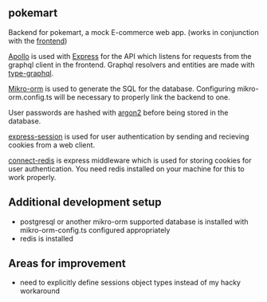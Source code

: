 ## pokemart

Backend for pokemart, a mock E-commerce web app. (works in conjunction with the [frontend](https://github.com/ansxnlee/pokeweb))

[Apollo](https://github.com/apollographql/apollo-server/tree/main/packages/apollo-server-express) is used with [Express](https://github.com/expressjs/express) for the API which listens for requests from the graphql client in the frontend. Graphql resolvers and entities are made with [type-graphql](https://github.com/MichalLytek/type-graphql).

[Mikro-orm](https://github.com/mikro-orm/mikro-orm) is used to generate the SQL for the database. Configuring mikro-orm.config.ts will be necessary to properly link the backend to one. 

User passwords are hashed with [argon2](https://github.com/ranisalt/node-argon2) before being stored in the database.

[express-session](https://github.com/expressjs/session) is used for user authentication by sending and recieving cookies from a web client.

[connect-redis](https://github.com/tj/connect-redis) is express middleware which is used for storing cookies for user authentication. You need redis installed on your machine for this to work properly.

## Additional development setup

- postgresql or another mikro-orm supported database is installed with mikro-orm-config.ts configured appropriately
- redis is installed

## Areas for improvement

- need to explicitly define sessions object types instead of my hacky workaround
